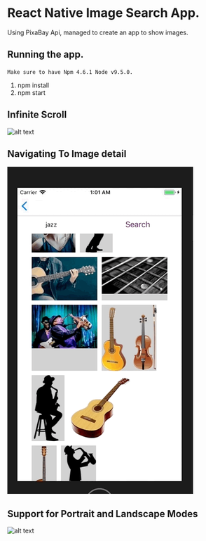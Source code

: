 # React Native Image Search App.
Using PixaBay Api, managed to create an app to show images. 

## Running the app. 
`Make sure to have Npm 4.6.1 Node v9.5.0. `
1. npm install
2. npm start

## Infinite Scroll
![alt text](https://github.com/abbad/react-native-image-search-demo/blob/master/readme_assets/home_page%2Binfinite-scroll.gif "Infinite Scroll Demo")

## Navigating To Image detail 
![alt text](https://github.com/abbad/react-native-image-search-demo/blob/master/readme_assets/images-to-image-details.gif "Navigating To Image detail")

## Support for Portrait and Landscape Modes
![alt text](https://github.com/abbad/react-native-image-search-demo/blob/master/readme_assets/vertical-horizontal.gif "Support for vertical and horizontal")
